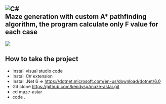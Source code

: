 ![C#](https://img.shields.io/badge/c%23-%23239120.svg?style=for-the-badge&logo=c-sharp&logoColor=white)</br>
Maze generation with custom A* pathfinding algorithm, the program calculate only F value for each case
---
<img src="https://github.com/kendysg/maze-astar/blob/main/image/program.png"></img>

## How to take the project
- Install visual studio code
- Install C# extension
- Install .Net 6 => https://dotnet.microsoft.com/en-us/download/dotnet/6.0
- Git clone https://github.com/kendysg/maze-astar.git
- cd maze-astar
- code .
